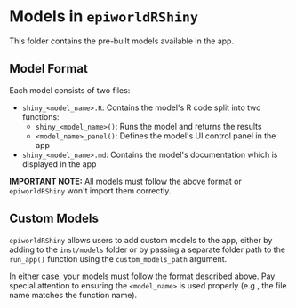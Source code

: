 # Models in `epiworldRShiny`

This folder contains the pre-built models available in the app.

## Model Format

Each model consists of two files:

- `shiny_<model_name>.R`: Contains the model's R code split into two functions:
    - `shiny_<model_name>()`: Runs the model and returns the results
    - `<model_name>_panel()`: Defines the model's UI control panel in the app
- `shiny_<model_name>.md`: Contains the model's documentation which is displayed in the app

**IMPORTANT NOTE:** All models must follow the above format or `epiworldRShiny` won't import them correctly.

## Custom Models

`epiworldRShiny` allows users to add custom models to the app, either by adding to the `inst/models` folder or by passing a separate folder path to the `run_app()` function using the `custom_models_path` argument.

In either case, your models must follow the format described above.
Pay special attention to ensuring the `<model_name>` is used properly (e.g., the file name matches the function name).
